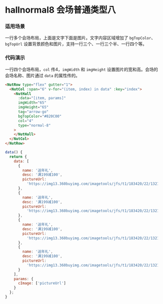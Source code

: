# hallnormal8 会场普通类型八

### 适用场景

一行多个会场布局，上面是文字下面是图片。文字内容区域增加了 `bgTopColor`、`bgTopUrl` 设置背景颜色和图片，支持一行三个、一行三个半、一行四个等。


### 代码演示

一行四个会场布局，`col` 传4，`imgWidth` 和 `imgHeight` 设置图片的宽和高。会场的会场名称、图片通过 `data` 的属性传的。

```html
<NutRow type="flex" gutter="1">
  <NutCol :span="6" v-for="(item, index) in data" :key="index">
    <NutHall
      :data="[item, params]"
      imgWidth="65"
      imgHeight="65"
      tag="arrow-go"
      bgTopColor="#820C00"
      col="4"
      type="normal-8"
    >
    </NutHall>
  </NutCol>
</NutRow>
```

```javascript
data() {
  return {
    data: [
      {
        name: '送年礼',
        desc: '满199减100',
        pictureUrl:
          'https://img13.360buyimg.com/imagetools/jfs/t1/183420/22/13214/10541/60e8138cEb3e894b1/04c71eceafa9608d.png'
      },
      {
        name: '送年礼',
        desc: '满199减100',
        pictureUrl:
          'https://img13.360buyimg.com/imagetools/jfs/t1/183420/22/13214/10541/60e8138cEb3e894b1/04c71eceafa9608d.png'
      },
      {
        name: '送年礼',
        desc: '满199减100',
        pictureUrl:
          'https://img13.360buyimg.com/imagetools/jfs/t1/183420/22/13214/10541/60e8138cEb3e894b1/04c71eceafa9608d.png'
      },
      {
        name: '送年礼',
        desc: '满199减100',
        pictureUrl:
          'https://img13.360buyimg.com/imagetools/jfs/t1/183420/22/13214/10541/60e8138cEb3e894b1/04c71eceafa9608d.png'
      }
    ],
    params: {
      cImage: ['pictureUrl']
    }
  };
}
```

